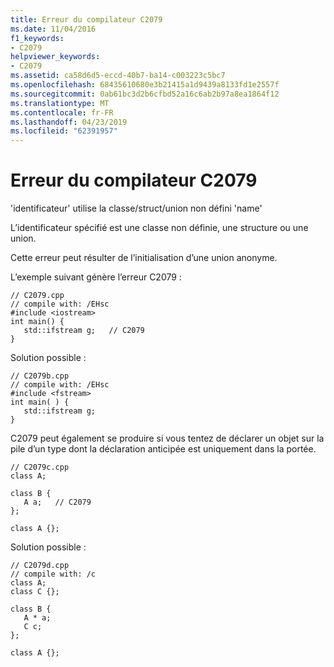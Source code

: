```yaml
---
title: Erreur du compilateur C2079
ms.date: 11/04/2016
f1_keywords:
- C2079
helpviewer_keywords:
- C2079
ms.assetid: ca58d6d5-eccd-40b7-ba14-c003223c5bc7
ms.openlocfilehash: 68435610680e3b21415a1d9439a8133fd1e2557f
ms.sourcegitcommit: 0ab61bc3d2b6cfbd52a16c6ab2b97a8ea1864f12
ms.translationtype: MT
ms.contentlocale: fr-FR
ms.lasthandoff: 04/23/2019
ms.locfileid: "62391957"
---
```

# <a name="compiler-error-c2079"></a>Erreur du compilateur C2079

'identificateur' utilise la classe/struct/union non défini 'name'

L’identificateur spécifié est une classe non définie, une structure ou une union.

Cette erreur peut résulter de l’initialisation d’une union anonyme.

L’exemple suivant génère l’erreur C2079 :

```
// C2079.cpp
// compile with: /EHsc
#include <iostream>
int main() {
   std::ifstream g;   // C2079
}
```

Solution possible :

```
// C2079b.cpp
// compile with: /EHsc
#include <fstream>
int main( ) {
   std::ifstream g;
}
```

C2079 peut également se produire si vous tentez de déclarer un objet sur la pile d’un type dont la déclaration anticipée est uniquement dans la portée.

```
// C2079c.cpp
class A;

class B {
   A a;   // C2079
};

class A {};
```

Solution possible :

```
// C2079d.cpp
// compile with: /c
class A;
class C {};

class B {
   A * a;
   C c;
};

class A {};
```